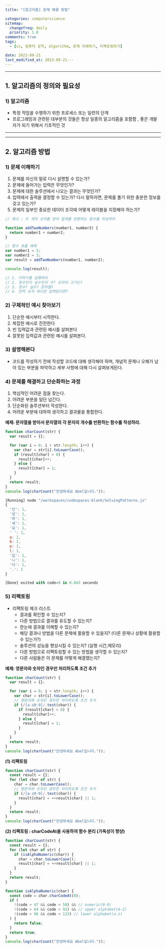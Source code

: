 ```yaml
---
title: "[알고리즘] 문제 해결 방법"

categories: computerscience
sitemap:
  changefreq: daily
  priority: 1.0
comments: true
tags:
  - [cs, 컴퓨터 공학, algorithm, 문제 이해하기, 리팩토링하기]

date: 2023-09-21
last_modified_at: 2023-09-21---
---
```


---

## 1. **알고리즘의 정의와 필요성**

### 1) 알고리즘

- 특정 작업을 수행하기 위한 프로세스 또는 일련의 단계
- 프로그래밍과 관련된 대부분의 것들은 항상 일종의 알고리즘을 포함함 , 좋은 개발자가 되기 위해서 기초적인 것

---

---

## 2. **알고리즘 방법**

### 1) **문제 이해하기**

1. 문제를 자신의 말로 다시 설명할 수 있는가?
2. 문제에 들어가는 입력은 무엇인가?
3. 문제에 대한 솔루션에서 나오는 결과는 무엇인가?
4. 입력에서 출력을 결정할 수 있는가? 다시 말하자면, 문제를 풀기 위한 충분한 정보를 갖고 있는가?
5. 문제의 일부인 중요한 데이터 조각에 어떻게 레이블을 지정해야 하는가?

```jsx
// 예시 : 두 개의 숫자를 받아 합계를 반환하는 함수를 작성하라

function addTwoNumbers(number1, number2) {
  return number1 + number2;
}

// 함수 호출 예제
var number1 = 5;
var number2 = 3;
var result = addTwoNumbers(number1, number2);

console.log(result);

// 1. 더하기를 실행하라
// 2. 정수인지 실수인지 수? 숫자의 크기는?
// 3. 정수? 실수? 문자열?
// 4. 만약 숫자 하나만 입력된다면?
```

### 2) **구체적인 예시 찾아보기**

1. 단순한 예시부터 시작한다.
2. 복잡한 예시로 진전한다
3. 빈 입력값과 관련된 예시를 살펴본다
4. 잘못된 입력값과 관련된 예시를 살펴본다.

### 3) 설명해본다

- 코드를 작성하기 전에 작성할 코드에 대해 생각해야 하며, 개념적 문제나 오해가 남아 있는 부분을 파악하고 세부 사항에 대해 다시 살펴보게된다.

### 4) **문제를 해결하고 단순화하는 과정**

1. 핵심적인 어려운 점을 찾는다.
2. 어려운 부분을 일단 넘긴다.
3. 단순화된 솔루션부터 작성한다.
4. 어려운 부분에 대하여 생각하고 결과물을 통합한다.

**예제: 문자열을 받아서 문자열의 각 문자의 개수를 반환하는 함수를 작성하라.**

```jsx
function charCount(str) {
  var result = {};

  for (var i = 0; i < str.length; i++) {
    var char = str[i].toLowerCase();
    if (result[char] > 0) {
      result[char]++;
    } else {
      result[char] = 1;
    }
  }
  return result;
}
console.log(charCount("안녕하세요 Abel입니다."));

[Running] node "/workspaces/codespaces-blank/SolvingPatterns.js"
{
  '안': 1,
  '녕': 1,
  '하': 1,
  '세': 1,
  '요': 1,
  ' ': 1,
  a: 1,
  b: 1,
  e: 1,
  l: 1,
  '입': 1,
  '니': 1,
  '다': 1,
  '.': 1
}

[Done] exited with code=0 in 0.043 seconds
```

### 5) **리팩토링**

- 리팩토링 체크 리스트
  - 결과를 확인할 수 있는지?
  - 다른 방법으로 결과를 유도할 수 있는지?
  - 한눈에 결과를 이해할 수 있는지?
  - 해당 결과나 방법을 다른 문제에 활용할 수 있을지? (다른 문제나 상황에 활용할 수 있는가?)
  - 솔루션의 성능을 향상시킬 수 있는지? (실행 시간,메모리)
  - 다른 방법으로 리팩토링할 수 있는 방법을 생각할 수 있는지?
  - 다른 사람들은 이 문제를 어떻게 해결했는지?

**예제: 영문자와 숫자인 경우만 처리하도록 조건 추가**

```jsx
function charCount(str) {
  var result = {};

  for (var i = 0; i < str.length; i++) {
    var char = str[i].toLowerCase();
    // 영문자와 숫자인 경우만 처리하도록 조건 추가
    if (/[a-z0-9]/.test(char)) {
      if (result[char] > 0) {
        result[char]++;
      } else {
        result[char] = 1;
      }
    }
  }
  return result;
}
console.log(charCount("안녕하세요 Abel입니다."));
```

**(1) 리팩토링**

```jsx
function charCount(str) {
  const result = {};
  for (let char of str) {
    char = char.toLowerCase();
    // 영문자와 숫자인 경우만 처리하도록 조건 추가
    if (/[a-z0-9]/.test(char)) {
      result[char] = ++result[char] || 1;
    }
  }
  return result;
}
console.log(charCount("안녕하세요 Abel입니다."));
```

**(2) 리팩토링 : charCodeAt을 사용하여 함수 분리 (가독성이 향샹)**

```jsx
function charCount(str) {
  const result = {};
  for (let char of str) {
    if (isAlphaNumeric(char)) {
      char = char.toLowerCase();
      result[char] = ++result[char] || 1;
    }
  }
  return result;
}

function isAlphaNumeric(char) {
  const code = char.charCodeAt(0);
  if (
    !(code > 47 && code < 58) && // numeric(0-9)
    !(code > 64 && code < 91) && // upper alphabet(A-Z)
    !(code > 96 && code < 123) // lower alphabet(a-z)
  ) {
    return false;
  }
  return true;
}
console.log(charCount("안녕하세요 Abel입니다."));
```
